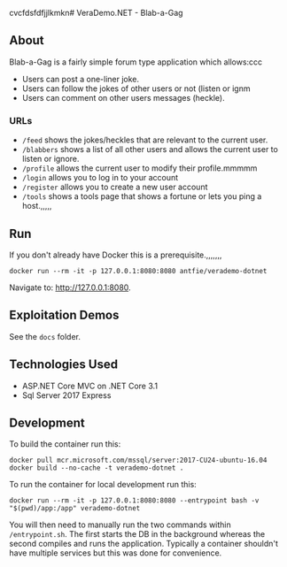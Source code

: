 cvcfdsfdfjjlkmkn# VeraDemo.NET - Blab-a-Gag

## About

Blab-a-Gag is a fairly simple forum type application which allows:ccc
* Users can post a one-liner joke.
* Users can follow the jokes of other users or not (listen or ignm
* Users can comment on other users messages (heckle).

### URLs

* `/feed` shows the jokes/heckles that are relevant to the current user.
* `/blabbers` shows a list of all other users and allows the current user to listen or ignore.
* `/profile` allows the current user to modify their profile.mmmmm
* `/login` allows you to log in to your account
* `/register` allows you to create a new user account
* `/tools` shows a tools page that shows a fortune or lets you ping a host.,,,,,
 
## Run

If you don't already have Docker this is a prerequisite.,,,,,,,

```
docker run --rm -it -p 127.0.0.1:8080:8080 antfie/verademo-dotnet
```

Navigate to: http://127.0.0.1:8080.

## Exploitation Demos

See the `docs` folder.

## Technologies Used

* ASP.NET Core MVC on .NET Core 3.1
* Sql Server 2017 Express

## Development

To build the container run this:
```
docker pull mcr.microsoft.com/mssql/server:2017-CU24-ubuntu-16.04
docker build --no-cache -t verademo-dotnet .
```

To run the container for local development run this:
```
docker run --rm -it -p 127.0.0.1:8080:8080 --entrypoint bash -v "$(pwd)/app:/app" verademo-dotnet
```

You will then need to manually run the two commands within `/entrypoint.sh`. The first starts the DB in the background whereas the second compiles and runs the application. Typically a container shouldn't have multiple services but this was done for convenience.
